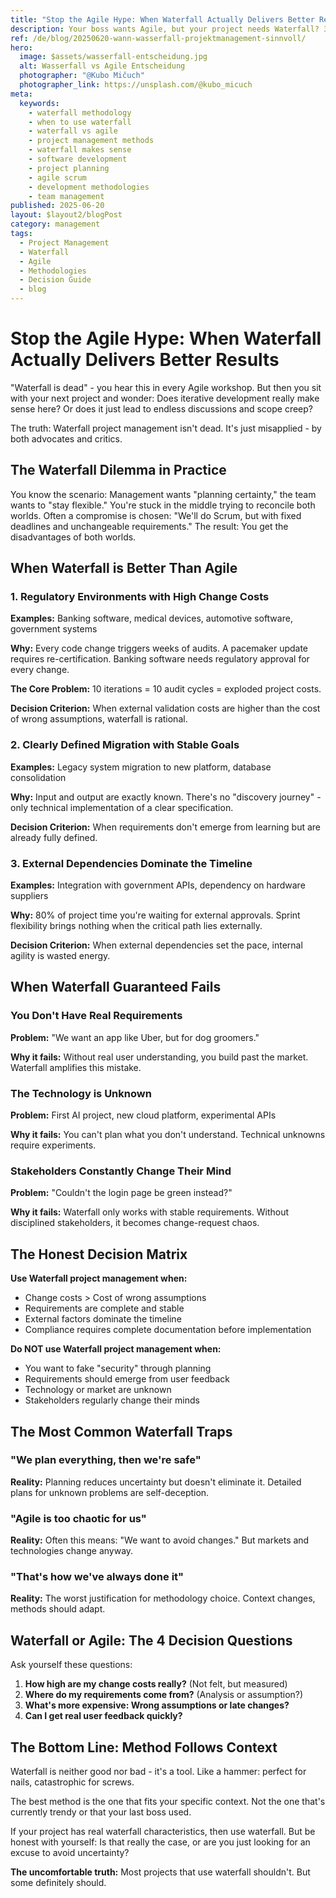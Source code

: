 ```yaml
---
title: "Stop the Agile Hype: When Waterfall Actually Delivers Better Results"
description: Your boss wants Agile, but your project needs Waterfall? 3 arguments that convince any manager.
ref: /de/blog/20250620-wann-wasserfall-projektmanagement-sinnvoll/
hero:
  image: $assets/wasserfall-entscheidung.jpg
  alt: Wasserfall vs Agile Entscheidung
  photographer: "@Kubo Mičuch"
  photographer_link: https://unsplash.com/@kubo_micuch
meta:
  keywords:
    - waterfall methodology
    - when to use waterfall
    - waterfall vs agile
    - project management methods
    - waterfall makes sense
    - software development
    - project planning
    - agile scrum
    - development methodologies
    - team management
published: 2025-06-20
layout: $layout2/blogPost
category: management
tags:
  - Project Management
  - Waterfall
  - Agile
  - Methodologies
  - Decision Guide
  - blog
---
```


# Stop the Agile Hype: When Waterfall Actually Delivers Better Results

"Waterfall is dead" - you hear this in every Agile workshop. But then you sit with your next project and wonder: Does iterative development really make sense here? Or does it just lead to endless discussions and scope creep?

The truth: Waterfall project management isn't dead. It's just misapplied - by both advocates and critics.

## The Waterfall Dilemma in Practice

You know the scenario: Management wants "planning certainty," the team wants to "stay flexible." You're stuck in the middle trying to reconcile both worlds. Often a compromise is chosen: "We'll do Scrum, but with fixed deadlines and unchangeable requirements." The result: You get the disadvantages of both worlds.

## When Waterfall is Better Than Agile

### 1. Regulatory Environments with High Change Costs

**Examples:** Banking software, medical devices, automotive software, government systems

**Why:** Every code change triggers weeks of audits. A pacemaker update requires re-certification. Banking software needs regulatory approval for every change.

**The Core Problem:** 10 iterations = 10 audit cycles = exploded project costs.

**Decision Criterion:** When external validation costs are higher than the cost of wrong assumptions, waterfall is rational.

### 2. Clearly Defined Migration with Stable Goals

**Examples:** Legacy system migration to new platform, database consolidation

**Why:** Input and output are exactly known. There's no "discovery journey" - only technical implementation of a clear specification.

**Decision Criterion:** When requirements don't emerge from learning but are already fully defined.

### 3. External Dependencies Dominate the Timeline

**Examples:** Integration with government APIs, dependency on hardware suppliers

**Why:** 80% of project time you're waiting for external approvals. Sprint flexibility brings nothing when the critical path lies externally.

**Decision Criterion:** When external dependencies set the pace, internal agility is wasted energy.

## When Waterfall Guaranteed Fails

### You Don't Have Real Requirements

**Problem:** "We want an app like Uber, but for dog groomers."

**Why it fails:** Without real user understanding, you build past the market. Waterfall amplifies this mistake.

### The Technology is Unknown

**Problem:** First AI project, new cloud platform, experimental APIs

**Why it fails:** You can't plan what you don't understand. Technical unknowns require experiments.

### Stakeholders Constantly Change Their Mind

**Problem:** "Couldn't the login page be green instead?"

**Why it fails:** Waterfall only works with stable requirements. Without disciplined stakeholders, it becomes change-request chaos.

## The Honest Decision Matrix

**Use Waterfall project management when:**

- Change costs > Cost of wrong assumptions
- Requirements are complete and stable
- External factors dominate the timeline
- Compliance requires complete documentation before implementation

**Do NOT use Waterfall project management when:**

- You want to fake "security" through planning
- Requirements should emerge from user feedback
- Technology or market are unknown
- Stakeholders regularly change their minds

## The Most Common Waterfall Traps

### "We plan everything, then we're safe"

**Reality:** Planning reduces uncertainty but doesn't eliminate it. Detailed plans for unknown problems are self-deception.

### "Agile is too chaotic for us"

**Reality:** Often this means: "We want to avoid changes." But markets and technologies change anyway.

### "That's how we've always done it"

**Reality:** The worst justification for methodology choice. Context changes, methods should adapt.

## Waterfall or Agile: The 4 Decision Questions

Ask yourself these questions:

1. **How high are my change costs really?** (Not felt, but measured)
2. **Where do my requirements come from?** (Analysis or assumption?)
3. **What's more expensive: Wrong assumptions or late changes?**
4. **Can I get real user feedback quickly?**

## The Bottom Line: Method Follows Context

Waterfall is neither good nor bad - it's a tool. Like a hammer: perfect for nails, catastrophic for screws.

The best method is the one that fits your specific context. Not the one that's currently trendy or that your last boss used.

If your project has real waterfall characteristics, then use waterfall. But be honest with yourself: Is that really the case, or are you just looking for an excuse to avoid uncertainty?

**The uncomfortable truth:** Most projects that use waterfall shouldn't. But some definitely should.
